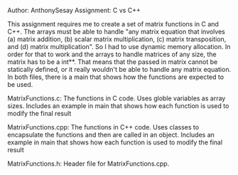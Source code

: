 Author: AnthonySesay
Assignment: C vs C++

This assignment requires me to create a set of matrix functions in C and C++. The arrays must
be able to handle "any matrix equation that involves (a) matrix addition, (b) scalar matrix multiplication, (c) matrix transposition, and (d) matrix multiplication". So I had to use dynamic memory allocation. In order for that to work and the arrays to handle matrices of any size, the matrix has to be a int**. That means that the passed in matrix cannot be statically defined, or it really wouldn't be able to handle any matrix equation. In both files, there is a main that shows how the functions are expected to be used.  

MatrixFunctions.c: The functions in C code. Uses globle variables as array sizes. Includes
an example in main that shows how each function is used to modify the final result

MatrixFunctions.cpp: The functions in C++ code. Uses classes to encapsulate the functions and then are called in an object. 
Includes an example in main that shows how each function is used to modify the final result

MatrixFunctions.h: Header file for MatrixFunctions.cpp.
